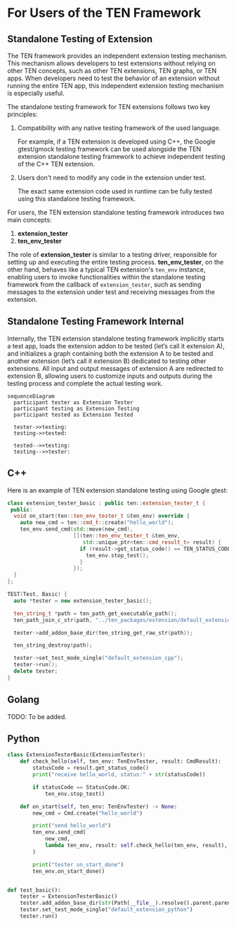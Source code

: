 # For Users of the TEN Framework

## Standalone Testing of Extension

The TEN framework provides an independent extension testing mechanism. This mechanism allows developers to test extensions without relying on other TEN concepts, such as other TEN extensions, TEN graphs, or TEN apps. When developers need to test the behavior of an extension without running the entire TEN app, this independent extension testing mechanism is especially useful.

The standalone testing framework for TEN extensions follows two key principles:

1. Compatibility with any native testing framework of the used language.

   For example, if a TEN extension is developed using C++, the Google gtest/gmock testing framework can be used alongside the TEN extension standalone testing framework to achieve independent testing of the C++ TEN extension.

2. Users don't need to modify any code in the extension under test.

   The exact same extension code used in runtime can be fully tested using this standalone testing framework.

For users, the TEN extension standalone testing framework introduces two main concepts:

1. **extension_tester**
2. **ten_env_tester**

The role of **extension_tester** is similar to a testing driver, responsible for setting up and executing the entire testing process. **ten_env_tester**, on the other hand, behaves like a typical TEN extension's `ten_env` instance, enabling users to invoke functionalities within the standalone testing framework from the callback of `extension_tester`, such as sending messages to the extension under test and receiving messages from the extension.

## Standalone Testing Framework Internal

Internally, the TEN extension standalone testing framework implicitly starts a test app, loads the extension addon to be tested (let’s call it extension A), and initializes a graph containing both the extension A to be tested and another extension (let’s call it extension B) dedicated to testing other extensions. All input and output messages of extension A are redirected to extension B, allowing users to customize inputs and outputs during the testing process and complete the actual testing work.

```mermaid
sequenceDiagram
  participant tester as Extension Tester
  participant testing as Extension Testing
  participant tested as Extension Tested

  tester->>testing:
  testing->>tested:

  tested-->>testing:
  testing-->>tester:
```

## C++

Here is an example of TEN extension standalone testing using Google gtest:

```c++
class extension_tester_basic : public ten::extension_tester_t {
 public:
  void on_start(ten::ten_env_tester_t &ten_env) override {
    auto new_cmd = ten::cmd_t::create("hello_world");
    ten_env.send_cmd(std::move(new_cmd),
                     [](ten::ten_env_tester_t &ten_env,
                        std::unique_ptr<ten::cmd_result_t> result) {
                       if (result->get_status_code() == TEN_STATUS_CODE_OK) {
                         ten_env.stop_test();
                       }
                     });
  }
};

TEST(Test, Basic) {
  auto *tester = new extension_tester_basic();

  ten_string_t *path = ten_path_get_executable_path();
  ten_path_join_c_str(path, "../ten_packages/extension/default_extension_cpp/");

  tester->add_addon_base_dir(ten_string_get_raw_str(path));

  ten_string_destroy(path);

  tester->set_test_mode_single("default_extension_cpp");
  tester->run();
  delete tester;
}
```

## Golang

TODO: To be added.

## Python

```python
class ExtensionTesterBasic(ExtensionTester):
    def check_hello(self, ten_env: TenEnvTester, result: CmdResult):
        statusCode = result.get_status_code()
        print("receive hello_world, status:" + str(statusCode))

        if statusCode == StatusCode.OK:
            ten_env.stop_test()

    def on_start(self, ten_env: TenEnvTester) -> None:
        new_cmd = Cmd.create("hello_world")

        print("send hello_world")
        ten_env.send_cmd(
            new_cmd,
            lambda ten_env, result: self.check_hello(ten_env, result),
        )

        print("tester on_start_done")
        ten_env.on_start_done()


def test_basic():
    tester = ExtensionTesterBasic()
    tester.add_addon_base_dir(str(Path(__file__).resolve().parent.parent))
    tester.set_test_mode_single("default_extension_python")
    tester.run()
```
